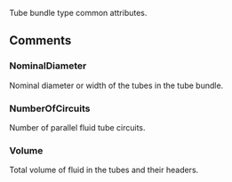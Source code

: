 Tube bundle type common attributes.

<!-- end of short definition -->



## Comments

### NominalDiameter

Nominal diameter or width of the tubes in the tube bundle.

### NumberOfCircuits

Number of parallel fluid tube circuits.

### Volume

Total volume of fluid in the tubes and their headers.

